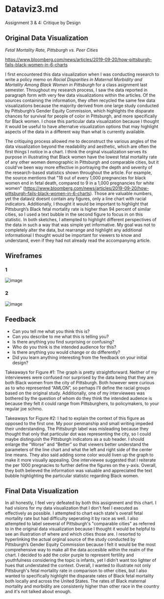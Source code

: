 # Dataviz3.md
Assignment 3 &amp; 4: Critique by Design

## Original Data Visualization
*Fetal Mortality Rate, Pittsburgh vs. Peer Cities*

https://www.bloomberg.com/news/articles/2019-09-20/how-pittsburgh-fails-black-women-in-6-charts

I first encountered this data visualization when I was conducting research to write a policy memo on *Racial Disparities in Maternal Morbidity and Mortality Among Black Women in Pittsburgh* for a class asignment last semester. Throughout my research process, I saw the data reported in paragraph form with very few data visualizations within the articles. Of the sources containing the information, they often recycled the same few data visualizations because the majority derived from one large study conducted by Pittsburgh’s Gender Equity Commission, which highlights the disparate chances for survival for people of color in Pittsburgh, and more specifically for Black women. I chose this particular data visualization because I thought it would be useful to have alternatve visualization options that may highlight aspects of the data in a different way than what is currently available.

The critiquing process allowed me to deconstruct the various angles of the data visualization beyond the readability and aesthetic, which are often the first things I notice in a chart. I think the orginal visualization serves its purpose in illustrating that Black women  have the lowest fetal mortality rate of any other women demographic in Pittsburgh and comparable cities, but it could've been way more effective in portraying the depth and severity of the research-based statistics shown throughout the article. For example, the source mentions that "18 out of every 1,000 pregnancies for black women end in fetal death, compared to 9 in a 1,000 pregnancies for white women" (https://www.bloomberg.com/news/articles/2019-09-20/how-pittsburgh-fails-black-women-in-6-charts). Those are valuable numbers, yet the dataviz doesnt contain any figures, only a line chart with racial indicators. Additionally, I thought it would be important to highlight that Pittsburgh’s Black fetal mortality rate is higher than 94 percent of similar cities, so I used a text bubble in the second figure to focus in on this statistic. In both sketches, I attempted to highlight different perspectives of the data in such a way that was simple yet informative. My goal was not to completely alter the data, but rearrange and highlight any additional informational I thought would be important for viewers to know and understand, even if they had not already read the accompanying article.

## Wireframes

### 1

![image](https://user-images.githubusercontent.com/78758958/108661779-b1b2c200-749a-11eb-8559-2bb0810032c2.png)

### 2

![image](https://user-images.githubusercontent.com/78758958/108661795-bd9e8400-749a-11eb-8939-c14f57ef811c.png)


## Feedback

- Can you tell me what you think this is?
- Can you describe to me what this is telling you?
- Is there anything you find surprising or confusing?
- Who do you think is the intended audience for this?
- Is there anything you would change or do differently?
- Did you learn anything interesting from the feedback on your initial design?

Takeaways for Figure #1:  The graph is pretty straightforward. Neither of my interviewees were confused nor surprised by the data being that they are both Black women from the city of Pittsburgh. Both however were curious as to who represented “AMLON”, so perhaps I’ll define the racial groups based on the original study. Additionally, one of my interviewees was bothered by the question of whom do they think the intended audence is because they felt it could range from Pittsburghers, to policymakers, to your regular joe schmo. 

Takeaways for Figure #2: I had to explain the context of this figure as opposed to the first one. My poor penmanship and small writing impeded their understanding. The Pittsburgh label was misleading because they thought that only that particular dot was representing the city, so I could maybe distinguish the Pittsburgh indicators as a sub header. I should enlarge the “Worse” and “Better” so that viewers better understand the parameters of the line chart and what the left and right side of the center line means. They also said adding some color would liven up the graph to make it more visually appealing. One interviewee suggested that I reiterate the per 1000 pregnacies to further define the figures on the y-axis. Overall, they both believed the information was valuable and appreciated the text bubble highlighting the particular statistic regarding Black women.


## Final Data Visualization

<div class="flourish-embed flourish-map" data-src="visualisation/5359713"><script src="https://public.flourish.studio/resources/embed.js"></script></div>

In all honestly, I feel very defeated by both this assignment and this chart. I had visions for my data visualization that I don't feel I executed as effectively as possible. I attempted to chart each state's overall fetal mortality rate but had difficulty seperating it by race as well. I also attempted to label seeveral of Pittsburgh's "comparable cities" as referred to in the original data visualization because I thought it would be helpful to see an illustration of where and which cities those are. I resorted to hyperlinking the actual orginal source of the study conducted by Pittsburgh’s Gender Equity Commission because I felt it would be the most comprehensive way to make all the data accesible within the realm of the chart. I decided to add the color purple to represent fertility and youthfulness considering the topic is infants, yet I didn't want too lighter of hues that understated the context. Overall, I wanted to illustrate not only Pittsburgh's fetal mortality rate in comparison to other cities, but I also wanted to specifically highlight the disparate rates of Black fetal mortality both locally and across the United States. The rates of Black maternal mortality and morbidity are consistenly higher than other race in the country and it's not talked about enough.
